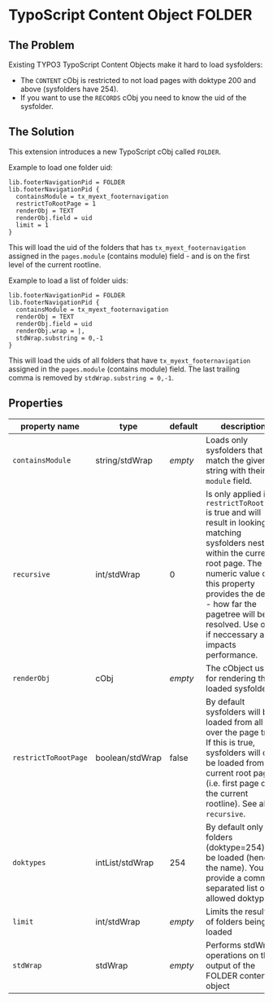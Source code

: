 # TypoScript Content Object FOLDER

## The Problem

Existing TYPO3 TypoScript Content Objects make it hard to load sysfolders:

* The `CONTENT` cObj is restricted to not load pages with doktype 200 and above (sysfolders have 254).
* If you want to use the `RECORDS` cObj you need to know the uid of the sysfolder. 

## The Solution

This extension introduces a new TypoScript cObj called `FOLDER`.

Example to load one folder uid:

    lib.footerNavigationPid = FOLDER
    lib.footerNavigationPid {
      containsModule = tx_myext_footernavigation
      restrictToRootPage = 1
      renderObj = TEXT
      renderObj.field = uid
      limit = 1
    }

This will load the uid of the folders that has `tx_myext_footernavigation` assigned in the `pages.module`
(contains module) field - and is on the first level of the current rootline.

Example to load a list of folder uids:

    lib.footerNavigationPid = FOLDER
    lib.footerNavigationPid {
      containsModule = tx_myext_footernavigation
      renderObj = TEXT
      renderObj.field = uid
      renderObj.wrap = |,
      stdWrap.substring = 0,-1
    }

This will load the uids of all folders that have `tx_myext_footernavigation` assigned in the `pages.module`
(contains module) field. The last trailing comma is removed by `stdWrap.substring = 0,-1`.

## Properties

| property name    | type            | default | description |
|------------------|-----------------|---------|-------------|
| `containsModule` | string/stdWrap  | *empty* | Loads only sysfolders that match the given string with their `module` field. |
| `recursive`      | int/stdWrap     | 0       | Is only applied if `restrictToRootPage` is true and will result in looking for matching sysfolders nested within the current root page. The numeric value of this property provides the depth - how far the pagetree will be resolved. Use only if neccessary as it impacts performance. |
| `renderObj`      | cObj            | *empty* | The cObject used for rendering the loaded sysfolders. |
| `restrictToRootPage` | boolean/stdWrap | false | By default sysfolders will be loaded from all over the page tree. If this is true, sysfolders will only be loaded from the current root page (i.e. first page of the current rootline). See also `recursive`. |
| `doktypes`       | intList/stdWrap | 254     | By default only folders (doktype=254) will be loaded (hence the name). You can provide a comma separated list of allowed doktypes. |
| `limit`          | int/stdWrap     | *empty* | Limits the results of folders being loaded |
| `stdWrap`        | stdWrap         | *empty* | Performs stdWrap operations on the output of the FOLDER content object

